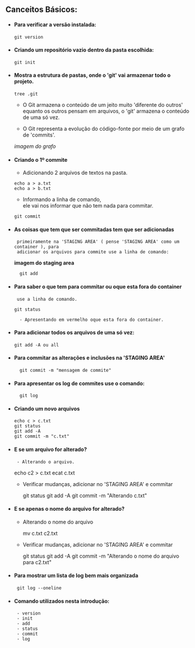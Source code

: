 ## Canceitos Básicos:

- #### Para verificar a versão instalada:
    
      git version
  
- #### Criando um repositório vazio dentro da pasta escolhida:
  
      git init

- #### Mostra a estrutura de pastas, onde o 'git' vai armazenar todo o projeto.
  
      tree .git
  
     - O Git armazena o conteúdo de um jeito muito 'diferente do outros'
       equanto os outros pensam em arquivos, o 'git' armazena o conteúdo de uma só vez.
     
     - O Git representa a evolução do código-fonte por meio de um grafo de 'commits'.
	 
	 *imagem do grafo*
	 	 
- #### Criando o 1º commite
  
     - Adicionando 2 arquivos de textos na pasta.
         
      echo a > a.txt
      echo a > b.txt
	 
     - Informando a linha de comando,  
       ele vai nos informar que não tem nada para commitar.
	 
      git commit
	       
- #### As coisas que tem que ser commitadas tem que ser adicionadas
       primeiramente na 'STAGING AREA' ( pense 'STAGING AREA' como um container ), para 
       adicionar os arquivos para commite use a linha de comando:
     
	 **imagem do staging area**
	 
        git add

- #### Para saber o que tem para commitar ou oque esta fora do container 
       use a linha de comando.	 
	 
	  git status

        - Apresentando em vermelho oque esta fora do container.
	 
- #### Para adicionar todos os arquivos de uma só vez: 
	 
	  git add -A ou all
	 
- #### Para commitar as alterações e inclusões na 'STAGING AREA'

        git commit -m "mensagem de commite"	

- #### Para apresentar os log de commites use o comando:
  
        git log

- #### Criando um novo arquivos
   
      echo c > c.txt
      git status
      git add -A
      git commit -m "c.txt"

- #### E se um arquivo for alterado?
    
       - Alterando o arquivo.
	   
	 echo c2 > c.txt
         ecat c.txt
	  
	- Verificar mudanças, adicionar no 'STAGING AREA' e commitar 
	   
	  git status
          git add -A
          git commit -m "Alterando c.txt"
	
- #### E se apenas o nome do arquivo for alterado?
    
	- Alterando o nome do arquivo
	
	  mv c.txt c2.txt
	
	- Verificar mudanças, adicionar no 'STAGING AREA' e commitar 
	   
	   git status
	   git add -A
	   git commit -m "Alterando o nome do arquivo para c2.txt"
	 
	 
- #### Para mostrar um lista de log bem mais organizada
    
       git log --oneline

- #### Comando utilizados nesta introdução:
    
       - version
       - init
       - add
       - status
       - commit
       - log
